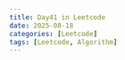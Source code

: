 ```yaml
---
title: Day41 in Leetcode
date: 2025-08-18
categories: [Leetcode]
tags: [Leetcode, Algorithm]
---
```

